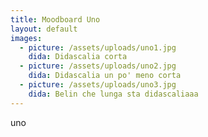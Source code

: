 ```yaml
---
title: Moodboard Uno
layout: default
images:
  - picture: /assets/uploads/uno1.jpg
    dida: Didascalia corta
  - picture: /assets/uploads/uno2.jpg
    dida: Didascalia un po' meno corta
  - picture: /assets/uploads/uno3.jpg
    dida: Belin che lunga sta didascaliaaa
---
```

uno